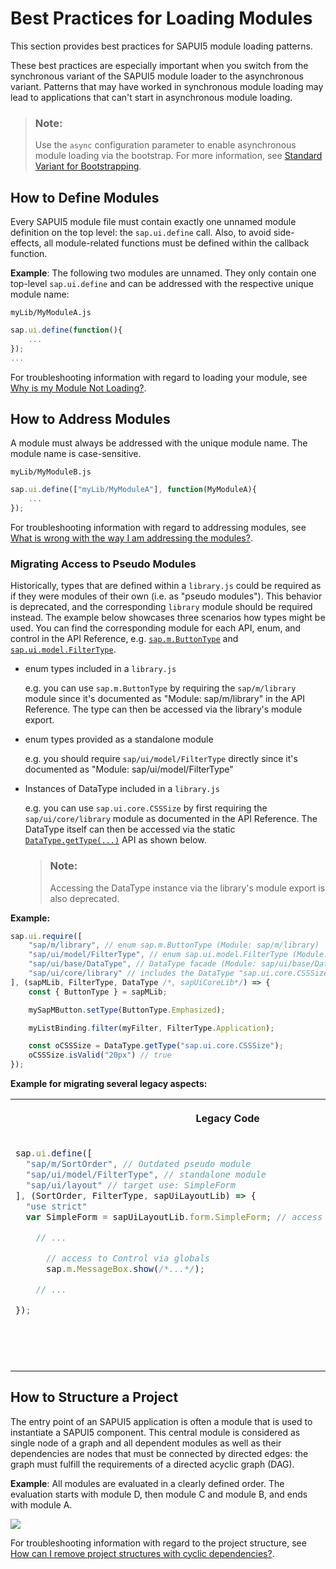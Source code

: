 <!-- loio00737d6c1b864dc3ab72ef56611491c4 -->

# Best Practices for Loading Modules

This section provides best practices for SAPUI5 module loading patterns.

These best practices are especially important when you switch from the synchronous variant of the SAPUI5 module loader to the asynchronous variant. Patterns that may have worked in synchronous module loading may lead to applications that can't start in asynchronous module loading.

> ### Note:  
> Use the `async` configuration parameter to enable asynchronous module loading via the bootstrap. For more information, see [Standard Variant for Bootstrapping](standard-variant-for-bootstrapping-91f1f45.md).



<a name="loio00737d6c1b864dc3ab72ef56611491c4__section_DefineModules"/>

## How to Define Modules

Every SAPUI5 module file must contain exactly one unnamed module definition on the top level: the `sap.ui.define` call. Also, to avoid side-effects, all module-related functions must be defined within the callback function.

**Example**: The following two modules are unnamed. They only contain one top-level `sap.ui.define` and can be addressed with the respective unique module name:

`myLib/MyModuleA.js`

```js
sap.ui.define(function(){
    ...
});
...
```

For troubleshooting information with regard to loading your module, see [Why is my Module Not Loading?](troubleshooting-for-loading-modules-4363b3f.md#loio4363b3fe3561414ca1b030afc8cd30ce__section_moduleloading).



<a name="loio00737d6c1b864dc3ab72ef56611491c4__section_AddressModules"/>

## How to Address Modules

A module must always be addressed with the unique module name. The module name is case-sensitive.

`myLib/MyModuleB.js`

```js
sap.ui.define(["myLib/MyModuleA"], function(MyModuleA){
    ...
});
```

For troubleshooting information with regard to addressing modules, see [What is wrong with the way I am addressing the modules?](troubleshooting-for-loading-modules-4363b3f.md#loio4363b3fe3561414ca1b030afc8cd30ce__section_moduleaddressing).



### Migrating Access to Pseudo Modules

Historically, types that are defined within a `library.js` could be required as if they were modules of their own \(i.e. as "pseudo modules"\). This behavior is deprecated, and the corresponding `library` module should be required instead. The example below showcases three scenarios how types might be used. You can find the corresponding module for each API, enum, and control in the API Reference, e.g. [`sap.m.ButtonType`](https://ui5.sap.com/#/api/sap.m.ButtonType) and [`sap.ui.model.FilterType`](https://ui5.sap.com/#/api/sap.ui.model.FilterType).

-   enum types included in a `library.js`

    e.g. you can use `sap.m.ButtonType` by requiring the `sap/m/library` module since it's documented as "Module: sap/m/library" in the API Reference. The type can then be accessed via the library's module export.

-   enum types provided as a standalone module

    e.g. you should require `sap/ui/model/FilterType` directly since it's documented as "Module: sap/ui/model/FilterType"

-   Instances of DataType included in a `library.js`

    e.g. you can use `sap.ui.core.CSSSize` by first requiring the `sap/ui/core/library` module as documented in the API Reference. The DataType itself can then be accessed via the static [`DataType.getType(...)`](https://ui5.sap.com/#/api/sap.ui.base.DataType/methods/sap.ui.base.DataType.getType) API as shown below.

    > ### Note:  
    > Accessing the DataType instance via the library's module export is also deprecated.


**Example:**

```js
sap.ui.require([
    "sap/m/library", // enum sap.m.ButtonType (Module: sap/m/library)
    "sap/ui/model/FilterType", // enum sap.ui.model.FilterType (Module: sap/ui/model/FilterType)
    "sap/ui/base/DataType", // DataType facade (Module: sap/ui/base/DataType)
    "sap/ui/core/library" // includes the DataType "sap.ui.core.CSSSize" (Module: sap/ui/core/library)
], (sapMLib, FilterType, DataType /*, sapUiCoreLib*/) => {
    const { ButtonType } = sapMLib;

    mySapMButton.setType(ButtonType.Emphasized);

    myListBinding.filter(myFilter, FilterType.Application);

    const oCSSSize = DataType.getType("sap.ui.core.CSSSize");
    oCSSSize.isValid("20px") // true
});
```

**Example for migrating several legacy aspects:**


<table>
<tr>
<th valign="top" align="center">

Legacy Code

</th>
<th valign="top" align="center">

Best Practice

</th>
</tr>
<tr>
<td valign="top">

```js
sap.ui.define([
  "sap/m/SortOrder", // Outdated pseudo module
  "sap/ui/model/FilterType", // standalone module
  "sap/ui/layout" // target use: SimpleForm
], (SortOrder, FilterType, sapUiLayoutLib) => {
  "use strict"
  var SimpleForm = sapUiLayoutLib.form.SimpleForm; // access to Control via globals

    // ...

      // access to Control via globals
      sap.m.MessageBox.show(/*...*/);

    // ...

});
```



</td>
<td valign="top">

```js
sap.ui.define([
  "sap/m/library", // "SortOrder" is contained in the sap/m/library.js module
  "sap/ui/model/FilterType", // remains the same
  "sap/ui/layout/form/SimpleForm" // imported as a module, no access to globals needed
], (sapMLib, FilterType, SimpleForm) => {
  "use strict";
  const { SortOrder } = sapMLib;

    // ...

      // lazily require the sap/m/MessageBox on demand
      sap.ui.require([
        "sap/m/MessageBox"
      ], (MessageBox) => {
        MessageBox.show(/*...*/);
      });

    // ...

});
```



</td>
</tr>
</table>



<a name="loio00737d6c1b864dc3ab72ef56611491c4__section_StructureProject"/>

## How to Structure a Project

The entry point of an SAPUI5 application is often a module that is used to instantiate a SAPUI5 component. This central module is considered as single node of a graph and all dependent modules as well as their dependencies are nodes that must be connected by directed edges: the graph must fulfill the requirements of a directed acyclic graph \(DAG\).

**Example**: All modules are evaluated in a clearly defined order. The evaluation starts with module D, then module C and module B, and ends with module A.

![](images/Image_Loading_Modules_BP1_c8a64ac.png)

For troubleshooting information with regard to the project structure, see [How can I remove project structures with cyclic dependencies?](troubleshooting-for-loading-modules-4363b3f.md#loio4363b3fe3561414ca1b030afc8cd30ce__section_cyclicdependencies).

